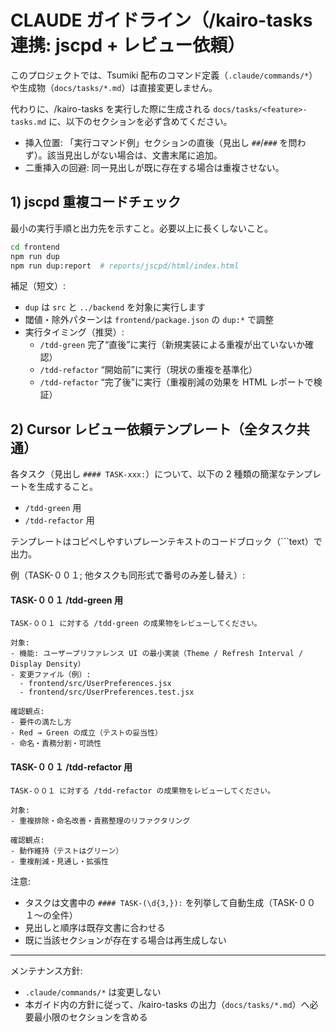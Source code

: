 # CLAUDE ガイドライン（/kairo-tasks 連携: jscpd + レビュー依頼）

このプロジェクトでは、Tsumiki 配布のコマンド定義（`.claude/commands/*`）や生成物（`docs/tasks/*.md`）は直接変更しません。

代わりに、/kairo-tasks を実行した際に生成される `docs/tasks/<feature>-tasks.md` に、以下のセクションを必ず含めてください。

- 挿入位置: 「実行コマンド例」セクションの直後（見出し `##`/`###` を問わず）。該当見出しがない場合は、文書末尾に追加。
- 二重挿入の回避: 同一見出しが既に存在する場合は重複させない。

## 1) jscpd 重複コードチェック

最小の実行手順と出力先を示すこと。必要以上に長くしないこと。

```bash
cd frontend
npm run dup
npm run dup:report  # reports/jscpd/html/index.html
```

補足（短文）:
- `dup` は `src` と `../backend` を対象に実行します
- 閾値・除外パターンは `frontend/package.json` の `dup:*` で調整
 - 実行タイミング（推奨）:
   - `/tdd-green` 完了“直後”に実行（新規実装による重複が出ていないか確認）
   - `/tdd-refactor` “開始前”に実行（現状の重複を基準化）
   - `/tdd-refactor` “完了後”に実行（重複削減の効果を HTML レポートで検証）

## 2) Cursor レビュー依頼テンプレート（全タスク共通）

各タスク（見出し `#### TASK-xxx:`）について、以下の 2 種類の簡潔なテンプレートを生成すること。
- `/tdd-green` 用
- `/tdd-refactor` 用

テンプレートはコピペしやすいプレーンテキストのコードブロック（```text）で出力。

例（TASK-００１; 他タスクも同形式で番号のみ差し替え）:

#### TASK-００１ /tdd-green 用
```text
TASK-００１ に対する /tdd-green の成果物をレビューしてください。

対象:
- 機能: ユーザープリファレンス UI の最小実装（Theme / Refresh Interval / Display Density）
- 変更ファイル（例）:
  - frontend/src/UserPreferences.jsx
  - frontend/src/UserPreferences.test.jsx

確認観点:
- 要件の満たし方
- Red → Green の成立（テストの妥当性）
- 命名・責務分割・可読性
```

#### TASK-００１ /tdd-refactor 用
```text
TASK-００１ に対する /tdd-refactor の成果物をレビューしてください。

対象:
- 重複排除・命名改善・責務整理のリファクタリング

確認観点:
- 動作維持（テストはグリーン）
- 重複削減・見通し・拡張性
```

注意:
- タスクは文書中の `#### TASK-(\d{3,}):` を列挙して自動生成（TASK-００１〜の全件）
- 見出しと順序は既存文書に合わせる
- 既に当該セクションが存在する場合は再生成しない

---

メンテナンス方針:
- `.claude/commands/*` は変更しない
- 本ガイド内の方針に従って、/kairo-tasks の出力（`docs/tasks/*.md`）へ必要最小限のセクションを含める
